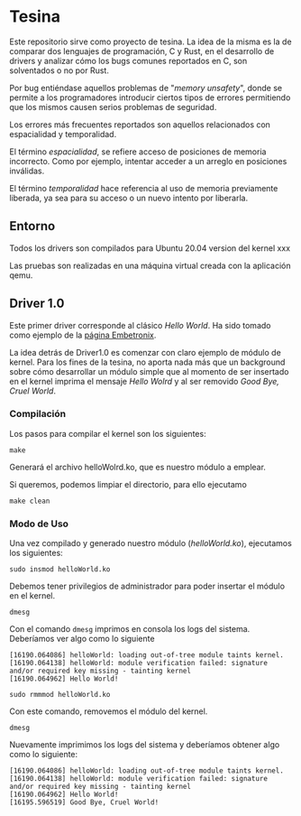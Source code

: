 # Tesina

Este repositorio sirve como proyecto de tesina. La idea de la misma es la de comparar dos lenguajes de programación, C y Rust, en el desarrollo de drivers y analizar cómo los bugs comunes reportados en C, son solventados o no por Rust.

Por bug entiéndase aquellos problemas de "*memory unsafety*", donde se permite a los programadores introducir ciertos tipos de errores permitiendo que los mismos causen serios problemas de seguridad. 

Los errores más frecuentes reportados son aquellos relacionados con espacialidad y temporalidad.

El término *espacialidad*, se refiere acceso de posiciones de memoria incorrecto. Como por ejemplo, intentar acceder a un arreglo en posiciones inválidas.

El término *temporalidad* hace referencia al uso de memoria previamente liberada, ya sea para su acceso o un nuevo intento por liberarla.

## Entorno

Todos los drivers son compilados para Ubuntu 20.04 version del kernel xxx

Las pruebas son realizadas en una máquina virtual creada con la aplicación qemu.

## Driver 1.0

Este primer driver corresponde al clásico *Hello World*. Ha sido tomado como ejemplo de la [página Embetronix](https://embetronicx.com/tutorials/linux/device-drivers/linux-device-driver-tutorial-part-2-first-device-driver/). 

La idea detrás de Driver1.0 es comenzar con claro ejemplo de módulo de kernel. Para los fines de la tesina, no aporta nada más que un background sobre cómo desarrollar un módulo simple que al momento de ser insertado en el kernel imprima el mensaje *Hello Wolrd* y al ser removido *Good Bye, Cruel World*.

### Compilación

Los pasos para compilar el kernel son los siguientes:

`make`

Generará el archivo helloWolrd.ko, que es nuestro módulo a emplear.

Si queremos, podemos limpiar el directorio, para ello ejecutamo 

`make clean`

### Modo de Uso

Una vez compilado y generado nuestro módulo (*helloWorld.ko*), ejecutamos los siguientes:

`sudo insmod helloWorld.ko`

Debemos tener privilegios de administrador para poder insertar el módulo en el kernel.

`dmesg`

Con el comando `dmesg` imprimos en consola los logs del sistema. Deberíamos ver algo como lo siguiente

```
[16190.064086] helloWorld: loading out-of-tree module taints kernel.
[16190.064138] helloWorld: module verification failed: signature and/or required key missing - tainting kernel
[16190.064962] Hello World!
```

`sudo rmmmod helloWorld.ko`

Con este comando, removemos el módulo del kernel.

`dmesg`

Nuevamente imprimimos los logs del sistema y deberíamos obtener algo como lo siguiente:

```
[16190.064086] helloWorld: loading out-of-tree module taints kernel.
[16190.064138] helloWorld: module verification failed: signature and/or required key missing - tainting kernel
[16190.064962] Hello World!
[16195.596519] Good Bye, Cruel World!
```
